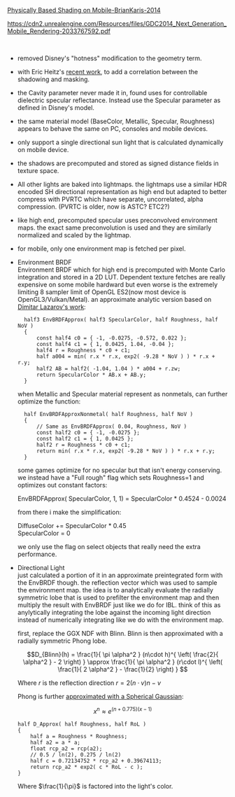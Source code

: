[Physically Based Shading on Mobile-BrianKaris-2014](https://www.unrealengine.com/en-US/blog/physically-based-shading-on-mobile)
<br>


https://cdn2.unrealengine.com/Resources/files/GDC2014_Next_Generation_Mobile_Rendering-2033767592.pdf

<br>

- removed Disney's "hotness" modification to the geometry term.

- with Eric Heitz's [recent work](http://jcgt.org/published/0003/02/03/paper.pdf), to add a correlation between the shadowing and masking.

- the Cavity parameter never made it in, found uses for controllable dielectric specular reflectance. Instead use the Specular parameter as defined in Disney's model.

- the same material model (BaseColor, Metallic, Specular, Roughness) appears to behave the same on PC, consoles and mobile devices.

- only support a single directional sun light that is calculated dynamically on mobile device.
- the shadows are precomputed and stored as signed distance fields in texture space.
- All other lights are baked into lightmaps. the lightmaps use a similar HDR encoded SH directional representation as high end but adapted to better compress with PVRTC which have separate, uncorrelated, alpha compression.  (PVRTC is older, now is ASTC? ETC2?)
- like high end, precomputed specular uses preconvolved environment maps. the exact same preconvolution is used and they are similarly normalized and scaled by the lightmap. 
- for mobile, only one environment map is fetched per pixel.


- Environment BRDF<br>
  Environment BRDF which for high end is precomputed with Monte Carlo integration and stored in a 2D LUT.
  Dependent texture fetches are really expensive on some mobile hardward but even worse is the extremely limiting 8 sampler limit of OpenGL ES2(now most device is OpenGL3/Vulkan/Metal).
  an approximate analytic version based on [Dimitar Lazarov's work](http://blog.selfshadow.com/publications/s2013-shading-course/lazarov/s2013_pbs_black_ops_2_notes.pdf):<br>


  ```HLSL
    half3 EnvBRDFApprox( half3 SpecularColor, half Roughness, half NoV )
    {
        const half4 c0 = { -1, -0.0275, -0.572, 0.022 };
        const half4 c1 = { 1, 0.0425, 1.04, -0.04 };
        half4 r = Roughness * c0 + c1;
        half a004 = min( r.x * r.x, exp2( -9.28 * NoV ) ) * r.x + r.y;
        half2 AB = half2( -1.04, 1.04 ) * a004 + r.zw;
        return SpecularColor * AB.x + AB.y;
    }

  ```

  when Metallic and Specular material represent as nonmetals, can further optimize the function:

  ```HLSL
    half EnvBRDFApproxNonmetal( half Roughness, half NoV )
    {
        // Same as EnvBRDFApprox( 0.04, Roughness, NoV )
        const half2 c0 = { -1, -0.0275 };
        const half2 c1 = { 1, 0.0425 };
        half2 r = Roughness * c0 + c1;
        return min( r.x * r.x, exp2( -9.28 * NoV ) ) * r.x + r.y;
    }

  ```

  some games optimize for no specular but that isn't energy conserving. we instead have a "Full rough" flag which sets Roughness=1 and optimizes out constant factors:

  EnvBRDFApprox( SpecularColor, 1, 1) = SpecularColor * 0.4524 - 0.0024

  from there i make the simplification:

  DiffuseColor += SpecularColor * 0.45  
  SpecularColor = 0

  we only use the flag on select objects that really need the extra performance.


- Directional Light<br>
  just calculated a portion of it in an approximate preintegrated form with the EnvBRDF though. the reflection vector which was used to sample the environment map.
  the idea is to analytically evaluate the radially symmetric lobe that is used to prefilter the environment map and then multiply the result with EnvBRDF just like we do for IBL. think of this as anylytically integrating the lobe against the incoming light direction instead of numerically integrating like we do with the environment map.

  first, replace the GGX NDF with Blinn. Blinn is then approximated with a radially symmetric Phong lobe.

  $$D_{Blinn}(h) = \frac{1}{ \pi \alpha^2 } (n\cdot h)^{ \left( \frac{2}{ \alpha^2 } - 2 \right) } \approx \frac{1}{ \pi \alpha^2 } (r\cdot l)^{ \left( \frac{1}{ 2 \alpha^2 } - \frac{1}{2} \right) } $$

  Where $r$ is the reflection direction $r = 2(n \cdot v)n - v$

  Phong is further [approximated with a Spherical Gaussian](http://seblagarde.wordpress.com/2012/06/03/spherical-gaussien-approximation-for-blinn-phong-phong-and-fresnel/):

  $$x^n \approx e^{ (n + 0.775) (x - 1) } $$

    ```HLSL
    half D_Approx( half Roughness, half RoL )
    {
        half a = Roughness * Roughness;
        half a2 = a * a;
        float rcp_a2 = rcp(a2);
        // 0.5 / ln(2), 0.275 / ln(2)
        half c = 0.72134752 * rcp_a2 + 0.39674113;
        return rcp_a2 * exp2( c * RoL - c );
    }
    ```
    Where $\frac{1}{\pi}$ is factored into the light's color.
